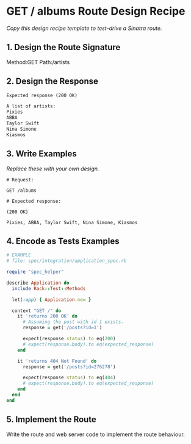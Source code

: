 # GET / albums Route Design Recipe

_Copy this design recipe template to test-drive a Sinatra route._

## 1. Design the Route Signature
  Method:GET
  Path:/artists

## 2. Design the Response

```html
Expected response (200 OK)

A list of artists:
Pixies
ABBA
Taylor Swift
Nina Simone
Kiasmos

```

## 3. Write Examples

_Replace these with your own design._

```
# Request:

GET /albums

# Expected response:

(200 OK)

Pixies, ABBA, Taylor Swift, Nina Simone, Kiasmos

```

## 4. Encode as Tests Examples

```ruby
# EXAMPLE
# file: spec/integration/application_spec.rb

require "spec_helper"

describe Application do
  include Rack::Test::Methods

  let(:app) { Application.new }

  context "GET /" do
    it 'returns 200 OK' do
      # Assuming the post with id 1 exists.
      response = get('/posts?id=1')

      expect(response.status).to eq(200)
      # expect(response.body).to eq(expected_response)
    end

    it 'returns 404 Not Found' do
      response = get('/posts?id=276278')

      expect(response.status).to eq(404)
      # expect(response.body).to eq(expected_response)
    end
  end
end
```

## 5. Implement the Route

Write the route and web server code to implement the route behaviour.
